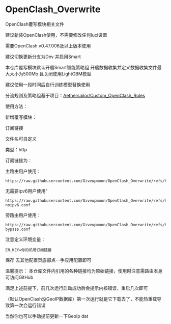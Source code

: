 # OpenClash_Overwrite
OpenClash覆写模块相关文件

建议新装OpenClash使用，不需要修改任何luci设置

需要OpenClash	v0.47.006及以上版本使用

建议切换更新分支为Dev 并启用Smart

本仓库覆写模块默认开启Smart智能策略组 开启数据收集并定义数据收集文件最大大小为500Mb 且关闭使用LightGBM模型

建议使用一段时间后自行训练模型替换使用

分流规则及策略组基于项目：[Aethersailor/Custom_OpenClash_Rules](https://github.com/Aethersailor/Custom_OpenClash_Rules.git)

使用方法：

新增覆写模块：

订阅链接

文件名可自定义

类型：http

订阅链接为：

主路由用户使用：
```
https://raw.githubusercontent.com/Giveupmoon/OpenClash_Overwrite/refs/heads/main/Overwrite/Overwrite.conf
```

无需要ipv6用户使用"
```
https://raw.githubusercontent.com/Giveupmoon/OpenClash_Overwrite/refs/heads/main/Overwrite/Overwrite-noipv6.conf
```

旁路由用户使用：
```
https://raw.githubusercontent.com/Giveupmoon/OpenClash_Overwrite/refs/heads/main/Overwrite/Overwrite-bypass.conf
```
注意定义环境变量：
```
EN_KEY=你的机场订阅链接
```
保存 去其他配置页底部点一手应用配置即可


温馨提示：
本仓库文件内引用的各种链接均为原始链接，使用时注意需路由本身可访问GitHub

满足上述前提下，前几次运行启动成功后会提示内核错误，重启几次即可

（默认OpenClash没GeoIP数据库）第一次运行就是它下载去了，不能热重载导致第一次会运行错误

当然你也可以手动提前更新一下GeoIp dat
